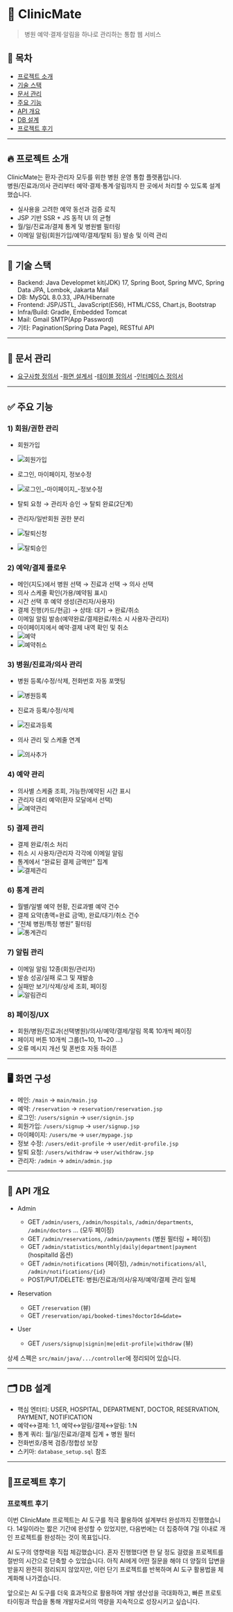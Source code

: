 # 🏥 ClinicMate
> 병원 예약·결제·알림을 하나로 관리하는 통합 웹 서비스

## 🔗 목차
- [프로젝트 소개](#-프로젝트-소개)
- [기술 스택](#-기술-스택)
- [문서 관리](#-문서-관리)
- [주요 기능](#-주요-기능)
- [API 개요](#-api-개요)
- [DB 설계](#-db-설계)
- [프로젝트 후기](#-프로젝트-후기)

---

## 🔥 프로젝트 소개
ClinicMate는 환자·관리자 모두를 위한 병원 운영 통합 플랫폼입니다.  
병원/진료과/의사 관리부터 예약·결제·통계·알림까지 한 곳에서 처리할 수 있도록 설계했습니다.

- 실사용을 고려한 예약 동선과 검증 로직
- JSP 기반 SSR + JS 동적 UI 의 균형
- 월/일/진료과/결제 통계 및 병원별 필터링
- 이메일 알림(회원가입/예약/결제/탈퇴 등) 발송 및 이력 관리

---

## 🧰 기술 스택

- Backend: Java Developmet kit(JDK) 17, Spring Boot, Spring MVC, Spring Data JPA, Lombok, Jakarta Mail
- DB: MySQL 8.0.33, JPA/Hibernate
- Frontend: JSP/JSTL, JavaScript(ES6), HTML/CSS, Chart.js, Bootstrap
- Infra/Build: Gradle, Embedded Tomcat
- Mail: Gmail SMTP(App Password)
- 기타: Pagination(Spring Data Page), RESTful API

---

## 📁 문서 관리

- [요구사항 정의서](https://docs.google.com/spreadsheets/d/1kL7PHTHXrzrFsVtXJqbQyZNUQL9rdYtF/edit?usp=drive_link&ouid=116757251093669453414&rtpof=true&sd=true)
-[화면 설계서](https://drive.google.com/file/d/1IIRIpnzKCuaUoaKg-2w1muwyaGt3ZXpv/view?usp=drive_link)
-[테이블 정의서](https://docs.google.com/spreadsheets/d/18qbMQSDvZel3Lrd6NjtywcrZTsmCd8zT/edit?usp=drive_link&ouid=116757251093669453414&rtpof=true&sd=true)
-[인터페이스 정의서](https://docs.google.com/spreadsheets/d/1xDM_t8dhPnV4JfD_cZgvNtg1R8iucEVE/edit?usp=drive_link&ouid=116757251093669453414&rtpof=true&sd=true)

---

## ✅ 주요 기능

### 1) 회원/권한 관리
- 회원가입
- ![회원가입](https://github.com/user-attachments/assets/20817845-f1ed-4821-928c-d6045c11425c)

- 로그인, 마이페이지, 정보수정
- ![로그인_-마이페이지_-정보수정](https://github.com/user-attachments/assets/c0ddc98c-8f8d-4e18-9034-073a1e6771dc)

- 탈퇴 요청 → 관리자 승인 → 탈퇴 완료(2단계)
- 관리자/일반회원 권한 분리
- ![탈퇴신청](https://github.com/user-attachments/assets/4384f065-b44d-41b6-b78d-41efb0d46670)
- ![탈퇴승인](https://github.com/user-attachments/assets/161f58de-116d-4cef-ad19-9d99a964d6d7)



### 2) 예약/결제 플로우
- 메인(지도)에서 병원 선택 → 진료과 선택 → 의사 선택
- 의사 스케줄 확인(가용/예약됨 표시)
- 시간 선택 후 예약 생성(관리자/사용자)
- 결제 진행(카드/현금) → 상태: 대기 → 완료/취소
- 이메일 알림 발송(예약완료/결제완료/취소 시 사용자·관리자)
- 마이페이지에서 예약·결제 내역 확인 및 취소
- ![예약](https://github.com/user-attachments/assets/36f57f7f-966f-4f00-bd69-c0a9fc55a6f3)
- ![예약취소](https://github.com/user-attachments/assets/dac730e7-f944-4708-80cd-6defdbcbdca9)

   
### 3) 병원/진료과/의사 관리
- 병원 등록/수정/삭제, 전화번호 자동 포맷팅
- ![병원등록](https://github.com/user-attachments/assets/3d645434-7c1d-4aa2-9a5b-666fa06c7703)

- 진료과 등록/수정/삭제
- ![진료과등록](https://github.com/user-attachments/assets/1fca8b8e-f9e2-4999-977c-7efb8c043541)

- 의사 관리 및 스케줄 연계
- ![의사추가](https://github.com/user-attachments/assets/525e465f-2109-44f7-be8f-0a66e02db5ac)


### 4) 예약 관리
- 의사별 스케줄 조회, 가능한/예약된 시간 표시
- 관리자 대리 예약(환자 모달에서 선택)
- ![예약관리](https://github.com/user-attachments/assets/1afd9f83-75f1-4100-9bf6-dc477a545517)


### 5) 결제 관리
- 결제 완료/취소 처리
- 취소 시 사용자/관리자 각각에 이메일 알림
- 통계에서 “완료된 결제 금액만” 집계
- ![결제관리](https://github.com/user-attachments/assets/45239ba9-ce79-48f9-8301-70c4e52bfd5d)


### 6) 통계 관리
- 월별/일별 예약 현황, 진료과별 예약 건수
- 결제 요약(총액=완료 금액), 완료/대기/취소 건수
- “전체 병원/특정 병원” 필터링
- ![통계관리](https://github.com/user-attachments/assets/41c2391d-cc67-4279-bce1-bc3632ec8d8a)


### 7) 알림 관리
- 이메일 알림 12종(회원/관리자)
- 발송 성공/실패 로그 및 재발송
- 실패만 보기/삭제/상세 조회, 페이징
- ![알림관리](https://github.com/user-attachments/assets/cfaf873d-b18d-4594-ae81-91ccc6898702)


### 8) 페이징/UX
- 회원/병원/진료과(선택병원)/의사/예약/결제/알림 목록 10개씩 페이징
- 페이지 버튼 10개씩 그룹(1~10, 11~20 …)
- 오류 메시지 개선 및 폰번호 자동 하이픈

---

## 🖥 화면 구성
- 메인: `/main` → `main/main.jsp`
- 예약: `/reservation` → `reservation/reservation.jsp`
- 로그인: `/users/signin` → `user/signin.jsp`
- 회원가입: `/users/signup` → `user/signup.jsp`
- 마이페이지: `/users/me` → `user/mypage.jsp`
- 정보 수정: `/users/edit-profile` → `user/edit-profile.jsp`
- 탈퇴 요청: `/users/withdraw` → `user/withdraw.jsp`
- 관리자: `/admin` → `admin/admin.jsp`

---

## 📡 API 개요
- Admin
  - GET `/admin/users`, `/admin/hospitals`, `/admin/departments`, `/admin/doctors` … (모두 페이징)
  - GET `/admin/reservations`, `/admin/payments` (병원 필터링 + 페이징)
  - GET `/admin/statistics/monthly|daily|department|payment` (hospitalId 옵션)
  - GET `/admin/notifications` (페이징), `/admin/notifications/all`, `/admin/notifications/{id}`
  - POST/PUT/DELETE: 병원/진료과/의사/유저/예약/결제 관리 일체

- Reservation
  - GET `/reservation` (뷰)
  - GET `/reservation/api/booked-times?doctorId=&date=`

- User
  - GET `/users/signup|signin|me|edit-profile|withdraw` (뷰)

상세 스펙은 `src/main/java/.../controller`에 정리되어 있습니다.

---

## 🗂 DB 설계
- 핵심 엔터티: USER, HOSPITAL, DEPARTMENT, DOCTOR, RESERVATION, PAYMENT, NOTIFICATION
- 예약↔결제: 1:1, 예약↔알림/결제↔알림: 1:N
- 통계 쿼리: 월/일/진료과/결제 집계 + 병원 필터
- 전화번호/중복 검증/정합성 보장
- 스키마: `database_setup.sql` 참조

---

## 💭프로젝트 후기
### 프로젝트 후기

이번 ClinicMate 프로젝트는 AI 도구를 적극 활용하여 설계부터 완성까지 진행했습니다. 14일이라는 짧은 기간에 완성할 수 있었지만, 다음번에는 더 집중하여 7일 이내로 개인 프로젝트를 완성하는 것이 목표입니다.

AI 도구의 영향력을 직접 체감했습니다. 혼자 진행했다면 한 달 정도 걸렸을 프로젝트를 절반의 시간으로 단축할 수 있었습니다. 아직 AI에게 어떤 질문을 해야 더 양질의 답변을 받을지 완전히 정리되지 않았지만, 이런 단기 프로젝트를 반복하며 AI 도구 활용법을 체계화해 나가겠습니다.

앞으로는 AI 도구를 더욱 효과적으로 활용하여 개발 생산성을 극대화하고, 빠른 프로토타이핑과 학습을 통해 개발자로서의 역량을 지속적으로 성장시키고 싶습니다.
